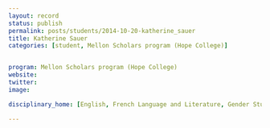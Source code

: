```yaml
---
layout: record
status: publish
permalink: posts/students/2014-10-20-katherine_sauer
title: Katherine Sauer
categories: [student, Mellon Scholars program (Hope College)]


program: Mellon Scholars program (Hope College)
website: 
twitter:  
image: 

disciplinary_home: [English, French Language and Literature, Gender Studies]

---
```


